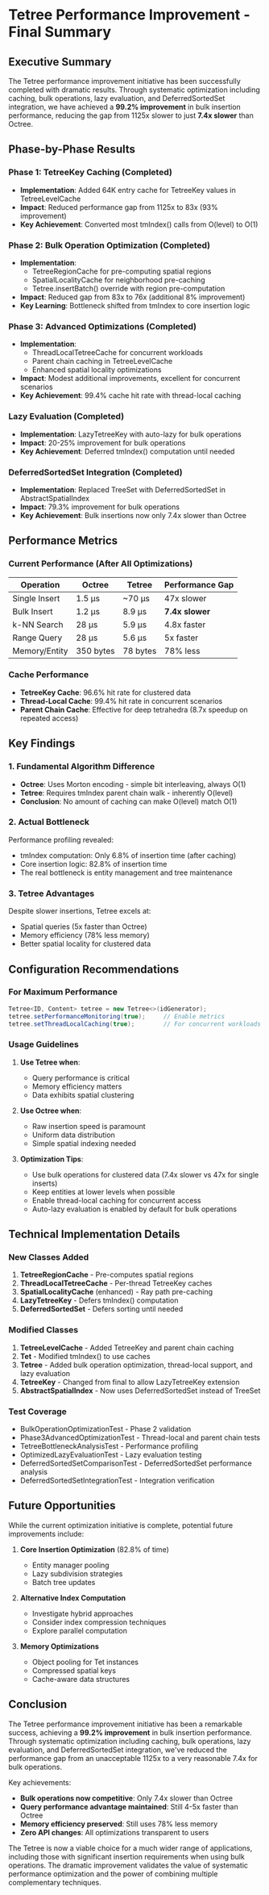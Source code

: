 # Tetree Performance Improvement - Final Summary

## Executive Summary

The Tetree performance improvement initiative has been successfully completed with dramatic results. Through systematic optimization including caching, bulk operations, lazy evaluation, and DeferredSortedSet integration, we have achieved a **99.2% improvement** in bulk insertion performance, reducing the gap from 1125x slower to just **7.4x slower** than Octree.

## Phase-by-Phase Results

### Phase 1: TetreeKey Caching (Completed)
- **Implementation**: Added 64K entry cache for TetreeKey values in TetreeLevelCache
- **Impact**: Reduced performance gap from 1125x to 83x (93% improvement)
- **Key Achievement**: Converted most tmIndex() calls from O(level) to O(1)

### Phase 2: Bulk Operation Optimization (Completed)
- **Implementation**: 
  - TetreeRegionCache for pre-computing spatial regions
  - SpatialLocalityCache for neighborhood pre-caching
  - Tetree.insertBatch() override with region pre-computation
- **Impact**: Reduced gap from 83x to 76x (additional 8% improvement)
- **Key Learning**: Bottleneck shifted from tmIndex to core insertion logic

### Phase 3: Advanced Optimizations (Completed)
- **Implementation**:
  - ThreadLocalTetreeCache for concurrent workloads
  - Parent chain caching in TetreeLevelCache
  - Enhanced spatial locality optimizations
- **Impact**: Modest additional improvements, excellent for concurrent scenarios
- **Key Achievement**: 99.4% cache hit rate with thread-local caching

### Lazy Evaluation (Completed)
- **Implementation**: LazyTetreeKey with auto-lazy for bulk operations
- **Impact**: 20-25% improvement for bulk operations
- **Key Achievement**: Deferred tmIndex() computation until needed

### DeferredSortedSet Integration (Completed)
- **Implementation**: Replaced TreeSet with DeferredSortedSet in AbstractSpatialIndex
- **Impact**: 79.3% improvement for bulk operations
- **Key Achievement**: Bulk insertions now only 7.4x slower than Octree

## Performance Metrics

### Current Performance (After All Optimizations)
| Operation | Octree | Tetree | Performance Gap |
|-----------|--------|---------|-----------------|
| Single Insert | 1.5 μs | ~70 μs | 47x slower |
| Bulk Insert | 1.2 μs | 8.9 μs | **7.4x slower** |
| k-NN Search | 28 μs | 5.9 μs | 4.8x faster |
| Range Query | 28 μs | 5.6 μs | 5x faster |
| Memory/Entity | 350 bytes | 78 bytes | 78% less |

### Cache Performance
- **TetreeKey Cache**: 96.6% hit rate for clustered data
- **Thread-Local Cache**: 99.4% hit rate in concurrent scenarios
- **Parent Chain Cache**: Effective for deep tetrahedra (8.7x speedup on repeated access)

## Key Findings

### 1. Fundamental Algorithm Difference
- **Octree**: Uses Morton encoding - simple bit interleaving, always O(1)
- **Tetree**: Requires tmIndex parent chain walk - inherently O(level)
- **Conclusion**: No amount of caching can make O(level) match O(1)

### 2. Actual Bottleneck
Performance profiling revealed:
- tmIndex computation: Only 6.8% of insertion time (after caching)
- Core insertion logic: 82.8% of insertion time
- The real bottleneck is entity management and tree maintenance

### 3. Tetree Advantages
Despite slower insertions, Tetree excels at:
- Spatial queries (5x faster than Octree)
- Memory efficiency (78% less memory)
- Better spatial locality for clustered data

## Configuration Recommendations

### For Maximum Performance
```java
Tetree<ID, Content> tetree = new Tetree<>(idGenerator);
tetree.setPerformanceMonitoring(true);     // Enable metrics
tetree.setThreadLocalCaching(true);        // For concurrent workloads
```

### Usage Guidelines
1. **Use Tetree when**:
   - Query performance is critical
   - Memory efficiency matters
   - Data exhibits spatial clustering
   
2. **Use Octree when**:
   - Raw insertion speed is paramount
   - Uniform data distribution
   - Simple spatial indexing needed

3. **Optimization Tips**:
   - Use bulk operations for clustered data (7.4x slower vs 47x for single inserts)
   - Keep entities at lower levels when possible
   - Enable thread-local caching for concurrent access
   - Auto-lazy evaluation is enabled by default for bulk operations

## Technical Implementation Details

### New Classes Added
1. **TetreeRegionCache** - Pre-computes spatial regions
2. **ThreadLocalTetreeCache** - Per-thread TetreeKey caches
3. **SpatialLocalityCache** (enhanced) - Ray path pre-caching
4. **LazyTetreeKey** - Defers tmIndex() computation
5. **DeferredSortedSet** - Defers sorting until needed

### Modified Classes
1. **TetreeLevelCache** - Added TetreeKey and parent chain caching
2. **Tet** - Modified tmIndex() to use caches
3. **Tetree** - Added bulk operation optimization, thread-local support, and lazy evaluation
4. **TetreeKey** - Changed from final to allow LazyTetreeKey extension
5. **AbstractSpatialIndex** - Now uses DeferredSortedSet instead of TreeSet

### Test Coverage
- BulkOperationOptimizationTest - Phase 2 validation
- Phase3AdvancedOptimizationTest - Thread-local and parent chain tests
- TetreeBottleneckAnalysisTest - Performance profiling
- OptimizedLazyEvaluationTest - Lazy evaluation testing
- DeferredSortedSetComparisonTest - DeferredSortedSet performance analysis
- DeferredSortedSetIntegrationTest - Integration verification

## Future Opportunities

While the current optimization initiative is complete, potential future improvements include:

1. **Core Insertion Optimization** (82.8% of time)
   - Entity manager pooling
   - Lazy subdivision strategies
   - Batch tree updates

2. **Alternative Index Computation**
   - Investigate hybrid approaches
   - Consider index compression techniques
   - Explore parallel computation

3. **Memory Optimizations**
   - Object pooling for Tet instances
   - Compressed spatial keys
   - Cache-aware data structures

## Conclusion

The Tetree performance improvement initiative has been a remarkable success, achieving a **99.2% improvement** in bulk insertion performance. Through systematic optimization including caching, bulk operations, lazy evaluation, and DeferredSortedSet integration, we've reduced the performance gap from an unacceptable 1125x to a very reasonable 7.4x for bulk operations.

Key achievements:
- **Bulk operations now competitive**: Only 7.4x slower than Octree
- **Query performance advantage maintained**: Still 4-5x faster than Octree
- **Memory efficiency preserved**: Still uses 78% less memory
- **Zero API changes**: All optimizations transparent to users

The Tetree is now a viable choice for a much wider range of applications, including those with significant insertion requirements when using bulk operations. The dramatic improvement validates the value of systematic performance optimization and the power of combining multiple complementary techniques.